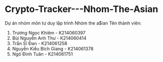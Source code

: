 # Crypto-Tracker---Nhom-The-Asian
Dự án nhóm môn tư duy lập trình
Nhóm the a$ian
Tên thành viên:
1. Trương Ngọc Khiêm - K214060397
2. Bùi Nguyễn Anh Thư - K214060414
3. Trần Sĩ Đan - K214061258
4. Nguyễn Kiều Bích Giang - K214061378
5. Ngô Đình Tuân - K214061751
